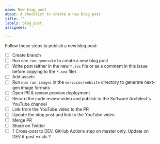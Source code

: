 ```yaml
---
name: New blog post
about: A checklist to create a new blog post
title: ''
labels: blog post
assignees: ''

---
```


Follow these steps to publish a new blog post:
- [ ] Create branch
- [ ] Run `npm run generate` to create a new blog post
- [ ] Write post (either in the new `*.svx` file or as a comment in this issue before copying to the `*.svx` file)
- [ ] Add assets
- [ ] Run `npm run images` in the `services/website` directory to generate next-gen image formats
- [ ] Open PR & review preview deployment
- [ ] Record the code review video and publish to the Software Architect's YouTube channel
- [ ] Link from the YouTube video to the PR
- [ ] Update the blog post and link to the YouTube video
- [ ] Merge PR
- [ ] Share on Twitter
- [ ] ? Cross-post to DEV. GitHub Actions step on master only. Update on DEV if post exists ?
